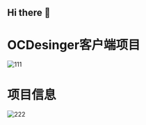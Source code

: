 ## Hi there 👋

<!--

**Here are some ideas to get you started:**

🙋‍♀️ A short introduction - what is your organization all about?
🌈 Contribution guidelines - how can the community get involved?
👩‍💻 Useful resources - where can the community find your docs? Is there anything else the community should know?
🍿 Fun facts - what does your team eat for breakfast?
🧙 Remember, you can do mighty things with the power of [Markdown](https://docs.github.com/github/writing-on-github/getting-started-with-writing-and-formatting-on-github/basic-writing-and-formatting-syntax)
-->

#	OCDesinger客户端项目
![111](https://user-images.githubusercontent.com/31426441/228474035-d11fea37-8ac8-43a0-b3bf-a954f9a5065e.png)
# 项目信息
![222](https://user-images.githubusercontent.com/31426441/228474146-9543bb61-3069-4ebc-8011-ff2224aab648.png)
